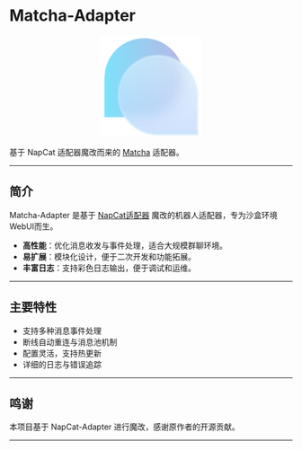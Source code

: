 # Matcha-Adapter

<p align="center">
  <img src="matcha.webp" width="180" alt="MatchaAdapter Logo" />
</p>

基于 NapCat 适配器魔改而来的 [Matcha](https://github.com/A-kirami/matcha) 适配器。

---

## 简介

Matcha-Adapter 是基于 [NapCat适配器](https://github.com/UnCLAS-Prommer/MaiBot-Napcat-Adapter) 魔改的机器人适配器，专为沙盒环境WebUI而生。

- **高性能**：优化消息收发与事件处理，适合大规模群聊环境。
- **易扩展**：模块化设计，便于二次开发和功能拓展。
- **丰富日志**：支持彩色日志输出，便于调试和运维。

---

## 主要特性

- 支持多种消息事件处理
- 断线自动重连与消息池机制
- 配置灵活，支持热更新
- 详细的日志与错误追踪

---

## 鸣谢

本项目基于 NapCat-Adapter 进行魔改，感谢原作者的开源贡献。

---
